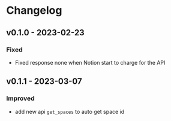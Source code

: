 # Changelog

## v0.1.0 - 2023-02-23

### Fixed
- Fixed response none when Notion start to charge for the API

## v0.1.1 - 2023-03-07

### Improved
- add new api `get_spaces` to auto get space id

